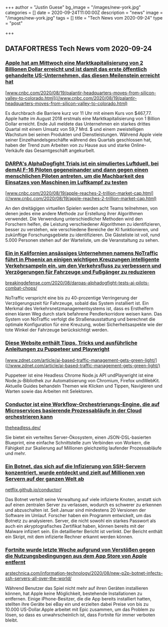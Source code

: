 +++
author = "Justin Guese"
bg_image = "/images/new-york.jpg"
categories = []
date = 2020-09-24T11:00:00Z
description = "news"
image = "/images/new-york.jpg"
tags = []
title = "Tech News vom 2020-09-24"
type = "post"

+++

        
## DATAFORTRESS Tech News vom 2020-09-24





### [Apple hat am Mittwoch eine Marktkapitalisierung von 2 Billionen Dollar erreicht und ist damit das erste öffentlich gehandelte US-Unternehmen, das diesen Meilenstein erreicht hat](//www.cnbc.com/2020/08/19/palantir-headquarters-moves-from-silicon-valley-to-colorado.html)


[www.cnbc.com/2020/08/19/palantir-headquarters-moves-from-silicon-valley-to-colorado.html](//www.cnbc.com/2020/08/19/palantir-headquarters-moves-from-silicon-valley-to-colorado.html)


Es durchbrach die Barriere kurz vor 11 Uhr mit einem Kurs von $467,77. Apple hatte im August 2018 erstmals eine Marktkapitalisierung von 1 Billion Dollar erreicht. Ende Juli meldete das Unternehmen ein starkes drittes Quartal mit einem Umsatz von 59,7 Mrd. $ und einem zweistelligen Wachstum bei seinen Produkten und Dienstleistungen. Während Apple viele seiner Einzelhandelsgeschäfte während des Quartals geschlossen hat, haben der Trend zum Arbeiten von zu Hause aus und starke Online-Verkäufe das Gesamtgeschäft angekurbelt.


### [DARPA's AlphaDogfight Trials ist ein simuliertes Luftduell, bei demAI F-16 Piloten gegeneinander und dann gegen einen menschlichen Piloten antreten, um die Machbarkeit des Einsatzes von Maschinen im Luftkampf zu testen](//www.cnbc.com/2020/08/19/apple-reaches-2-trillion-market-cap.html)


[www.cnbc.com/2020/08/19/apple-reaches-2-trillion-market-cap.html](//www.cnbc.com/2020/08/19/apple-reaches-2-trillion-market-cap.html)


An den dreitägigen virtuellen Spielen werden acht Teams teilnehmen, von denen jedes eine andere Methode zur Erstellung ihrer Algorithmen verwendet. Die Verwendung unterschiedlicher Methoden wird den Forschern helfen, die Leistung verschiedener Algorithmen zu identifizieren, besser zu verstehen, wie verschiedene Bereiche der KI funktionieren, und zukünftige Forschungsgebiete zu identifizieren. Die Gästeliste ist voll, rund 5.000 Personen stehen auf der Warteliste, um die Veranstaltung zu sehen.


### [Ein in Kalifornien ansässiges Unternehmen namens NoTraffic führt in Phoenix an einigen wichtigen Kreuzungen intelligente Verkehrsampeln ein, um den Verkehrsfluss zu verbessern und Verzögerungen für Fahrzeuge und Fußgänger zu reduzieren](//breakingdefense.com/2020/08/darpas-alphadogfight-tests-ai-pilots-combat-chops/)


[breakingdefense.com/2020/08/darpas-alphadogfight-tests-ai-pilots-combat-chops/](//breakingdefense.com/2020/08/darpas-alphadogfight-tests-ai-pilots-combat-chops/)


NoTraffic verspricht eine bis zu 40-prozentige Verringerung der Verzögerungszeit für Fahrzeuge, sobald das System installiert ist. Ein Merkmal des Verkehrsnetzmanagementsystems ist, dass es Ersthelfern einen klaren Weg durch stark befahrene Pendlerkorridore weisen kann. Das System von NoTraffic verfolgt die Straßenausstattung und berechnet die optimale Konfiguration für eine Kreuzung, wobei Sicherheitsaspekte wie der tote Winkel der Fahrzeuge berücksichtigt werden.


### [Diese Website enthält Tipps, Tricks und ausführliche Anleitungen zu Puppeteer und Playwright](//www.zdnet.com/article/ai-based-traffic-management-gets-green-light/)


[www.zdnet.com/article/ai-based-traffic-management-gets-green-light/](//www.zdnet.com/article/ai-based-traffic-management-gets-green-light/)


Puppeteer ist eine Headless Chrome Node.js API undPlaywright ist eine Node.js-Bibliothek zur Automatisierung von Chromium, Firefox undWebKit. Aktuelle Guides behandeln Themen wie Klicken und Tippen, Navigieren und Warten sowie das Arbeiten mit Selektoren.


### [Conductor ist eine Workflow-Orchestrierungs-Engine, die auf Microservices basierende Prozessabläufe in der Cloud orchestrieren kann](//theheadless.dev/)


[theheadless.dev/](//theheadless.dev/)


Sie bietet ein verteiltes Server-Ökosystem, einen JSON-DSL-basierten Blueprint, eine einfache Schnittstelle zum Verbinden von Workern, die Fähigkeit zur Skalierung auf Millionen gleichzeitig laufender Prozessabläufe und mehr.


### [Ein Botnet, das sich auf die Infizierung von SSH-Servern konzentriert, wurde entdeckt und zielt auf Millionen von Servern auf der ganzen Welt ab](//netflix.github.io/conductor/)


[netflix.github.io/conductor/](//netflix.github.io/conductor/)


Das Botnet verteilt seine Verwaltung auf viele infizierte Knoten, anstatt sich auf einen zentralen Server zu verlassen, wodurch es schwerer zu erkennen und abzuschalten ist. Seit Januar sind mindestens 20 Versionen der Software im Umlauf. Forscher haben ein Programm entwickelt, um das Botnetz zu analysieren. Server, die nicht sowohl ein starkes Passwort als auch ein akryptografisches Zertifikat haben, können bereits mit der Malware infiziert sein. Ein detaillierter Bericht ist verlinkt. Der Bericht enthält ein Skript, mit dem infizierte Rechner erkannt werden können.


### [Fortnite wurde letzte Woche aufgrund von Verstößen gegen die Nutzungsbedingungen aus dem App Store von Apple entfernt](//arstechnica.com/information-technology/2020/08/new-p2p-botnet-infects-ssh-servers-all-over-the-world/)


[arstechnica.com/information-technology/2020/08/new-p2p-botnet-infects-ssh-servers-all-over-the-world/](//arstechnica.com/information-technology/2020/08/new-p2p-botnet-infects-ssh-servers-all-over-the-world/)


Während Benutzer das Spiel nicht mehr auf ihren Geräten installieren können, hat Apple keine Möglichkeit, bestehende Installationen zu entfernen. Einige iPhone-Besitzer, die die App bereits installiert hatten, stellten ihre Geräte bei eBay ein und erzielten dabei Preise von bis zu 10.000 US-Dollar.Apple arbeitet mit Epic zusammen, um das Problem zu lösen, so dass es unwahrscheinlich ist, dass Fortnite für immer verboten bleibt.